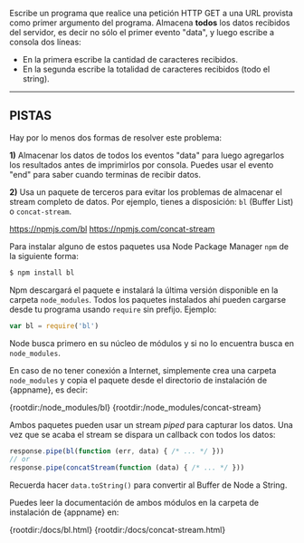 Escribe un programa que realice una petición HTTP GET a una URL provista como primer argumento del programa.
Almacena **todos** los datos recibidos del servidor, es decir no sólo el primer evento "data", y luego escribe a consola dos líneas:
- En la primera escribe la cantidad de caracteres recibidos.
- En la segunda escribe la totalidad de caracteres recibidos (todo el string).

----------------------------------------------------------------------
## PISTAS

Hay por lo menos dos formas de resolver este problema:

**1)** Almacenar los datos de todos los eventos "data" para luego agregarlos los resultados antes de imprimirlos por consola. Puedes usar el evento "end" para saber cuando terminas de recibir datos.

**2)** Usa un paquete de terceros para evitar los problemas de almacenar el stream completo de datos. Por ejemplo, tienes a disposición: `bl` (Buffer List) o `concat-stream`.

  <https://npmjs.com/bl>
  <https://npmjs.com/concat-stream>

Para instalar alguno de estos paquetes usa Node Package Manager `npm` de la siguiente forma:

```sh
$ npm install bl
```

Npm descargará el paquete e instalará la última versión disponible en la carpeta `node_modules`. Todos los paquetes instalados ahí pueden cargarse desde tu programa usando `require` sin prefijo. Ejemplo:

```js
var bl = require('bl')
```

Node busca primero en su núcleo de módulos y si no lo encuentra busca en `node_modules`.

En caso de no tener conexión a Internet, simplemente crea una carpeta `node_modules` y copia el paquete desde el directorio de instalación de {appname}, es decir:

  {rootdir:/node_modules/bl}
  {rootdir:/node_modules/concat-stream}

Ambos paquetes pueden usar un stream *piped* para capturar los datos. Una vez que se acaba el stream se dispara un callback con todos los datos:

```js
response.pipe(bl(function (err, data) { /* ... */ }))
// or
response.pipe(concatStream(function (data) { /* ... */ }))
```

Recuerda hacer `data.toString()` para convertir al Buffer de Node a String.

Puedes leer la documentación de ambos módulos en la carpeta de instalación de {appname} en:

  {rootdir:/docs/bl.html}
  {rootdir:/docs/concat-stream.html}
